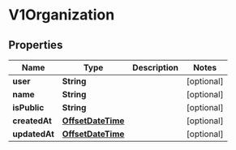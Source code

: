 
# V1Organization

## Properties
Name | Type | Description | Notes
------------ | ------------- | ------------- | -------------
**user** | **String** |  |  [optional]
**name** | **String** |  |  [optional]
**isPublic** | **String** |  |  [optional]
**createdAt** | [**OffsetDateTime**](OffsetDateTime.md) |  |  [optional]
**updatedAt** | [**OffsetDateTime**](OffsetDateTime.md) |  |  [optional]



